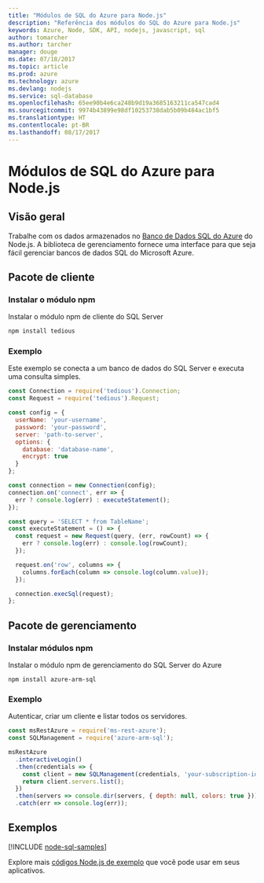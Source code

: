 ```yaml
---
title: "Módulos de SQL do Azure para Node.js"
description: "Referência dos módulos do SQL do Azure para Node.js"
keywords: Azure, Node, SDK, API, nodejs, javascript, sql
author: tomarcher
ms.author: tarcher
manager: douge
ms.date: 07/18/2017
ms.topic: article
ms.prod: azure
ms.technology: azure
ms.devlang: nodejs
ms.service: sql-database
ms.openlocfilehash: 65ee90b4e6ca248b9d19a3685163211ca547cad4
ms.sourcegitcommit: 9974b43899e98df10253738dab5b09b484ac1bf5
ms.translationtype: HT
ms.contentlocale: pt-BR
ms.lasthandoff: 08/17/2017
---
```

# <a name="azure-sql-modules-for-nodejs"></a>Módulos de SQL do Azure para Node.js

## <a name="overview"></a>Visão geral

Trabalhe com os dados armazenados no [Banco de Dados SQL do Azure](https://docs.microsoft.com/azure/sql-database/sql-database-technical-overview) do Node.js.
A biblioteca de gerenciamento fornece uma interface para que seja fácil gerenciar bancos de dados SQL do Microsoft Azure.

## <a name="client-package"></a>Pacote de cliente

### <a name="install-the-npm-module"></a>Instalar o módulo npm

Instalar o módulo npm de cliente do SQL Server

```bash
npm install tedious
```

### <a name="example"></a>Exemplo

Este exemplo se conecta a um banco de dados do SQL Server e executa uma consulta simples.

```javascript
const Connection = require('tedious').Connection;
const Request = require('tedious').Request;

const config = {
  userName: 'your-username',
  password: 'your-password',
  server: 'path-to-server',
  options: {
    database: 'database-name',
    encrypt: true
  }
};

const connection = new Connection(config);
connection.on('connect', err => {
  err ? console.log(err) : executeStatement();
});

const query = 'SELECT * from TableName';
const executeStatement = () => {
  const request = new Request(query, (err, rowCount) => {
    err ? console.log(err) : console.log(rowCount);
  });

  request.on('row', columns => {
    columns.forEach(column => console.log(column.value));
  });

  connection.execSql(request);
};
```

## <a name="management-package"></a>Pacote de gerenciamento

### <a name="install-npm-modules"></a>Instalar módulos npm

Instalar o módulo npm de gerenciamento do SQL Server do Azure

```
npm install azure-arm-sql
```   

### <a name="example"></a>Exemplo

Autenticar, criar um cliente e listar todos os servidores.

```javascript
const msRestAzure = require('ms-rest-azure');
const SQLManagement = require('azure-arm-sql');

msRestAzure
  .interactiveLogin()
  .then(credentials => {
    const client = new SQLManagement(credentials, 'your-subscription-id');
    return client.servers.list();
  })
  .then(servers => console.dir(servers, { depth: null, colors: true }))
  .catch(err => console.log(err));
```

## <a name="samples"></a>Exemplos

[!INCLUDE [node-sql-samples](../docs-ref-conceptual/includes/sql-samples.md)]

Explore mais [códigos Node.js de exemplo](https://azure.microsoft.com/resources/samples/?platform=nodejs) que você pode usar em seus aplicativos.

